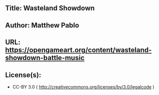 ## Title: Wasteland Showdown
## Author: Matthew Pablo
## URL: https://opengameart.org/content/wasteland-showdown-battle-music
## License(s):
* CC-BY 3.0 ( http://creativecommons.org/licenses/by/3.0/legalcode )